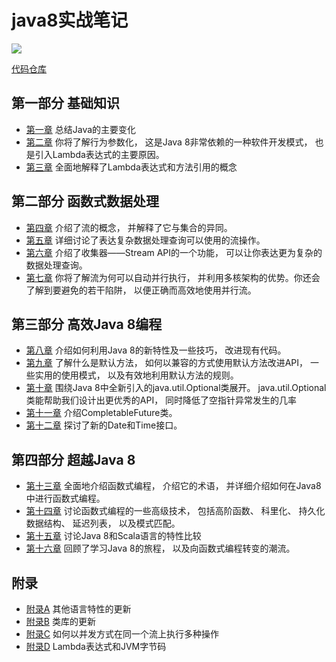 # java8实战笔记
![](https://tse4-mm.cn.bing.net/th/id/OIP-C.7mHXdzoAibnveFkFTyaqXgHaHa?w=173&h=180&c=7&r=0&o=5&pid=1.7)

[代码仓库](https://github.com/java8/)

## 第一部分 基础知识
* [第一章](https://dxjeric.github.io/book/Java/Java8/chapter-1.html) 总结Java的主要变化
* [第二章](https://dxjeric.github.io/book/Java/Java8/chapter-2.html) 你将了解行为参数化， 这是Java 8非常依赖的一种软件开发模式， 也是引入Lambda表达式的主要原因。
* [第三章](https://dxjeric.github.io/book/Java/Java8/chapter-3.html) 全面地解释了Lambda表达式和方法引用的概念

## 第二部分 函数式数据处理
* [第四章](https://dxjeric.github.io/book/Java/Java8/chapter-4.html) 介绍了流的概念， 并解释了它与集合的异同。
* [第五章](https://dxjeric.github.io/book/Java/Java8/chapter-5.html) 详细讨论了表达复杂数据处理查询可以使用的流操作。
* [第六章](https://dxjeric.github.io/book/Java/Java8/chapter-6.html) 介绍了收集器——Stream API的一个功能， 可以让你表达更为复杂的数据处理查询。
* [第七章](https://dxjeric.github.io/book/Java/Java8/chapter-7.html) 你将了解流为何可以自动并行执行， 并利用多核架构的优势。你还会了解到要避免的若干陷阱， 以便正确而高效地使用并行流。

## 第三部分 高效Java 8编程
* [第八章](https://dxjeric.github.io/book/Java/Java8/chapter-8.html) 介绍如何利用Java 8的新特性及一些技巧， 改进现有代码。
* [第九章](https://dxjeric.github.io/book/Java/Java8/chapter-9.html) 了解什么是默认方法， 如何以兼容的方式使用默认方法改进API， 一些实用的使用模式， 以及有效地利用默认方法的规则。
* [第十章](https://dxjeric.github.io/book/Java/Java8/chapter-10.html) 围绕Java 8中全新引入的java.util.Optional类展开。 java.util.Optional类能帮助我们设计出更优秀的API， 同时降低了空指针异常发生的几率
* [第十一章](https://dxjeric.github.io/book/Java/Java8/chapter-11.html) 介绍CompletableFuture类。
* [第十二章](https://dxjeric.github.io/book/Java/Java8/chapter-12.html) 探讨了新的Date和Time接口。

## 第四部分 超越Java 8
* [第十三章](https://dxjeric.github.io/book/Java/Java8/chapter-13.html) 全面地介绍函数式编程， 介绍它的术语， 并详细介绍如何在Java8中进行函数式编程。
* [第十四章](https://dxjeric.github.io/book/Java/Java8/chapter-14.html) 讨论函数式编程的一些高级技术， 包括高阶函数、 科里化、 持久化数据结构、 延迟列表， 以及模式匹配。
* [第十五章](https://dxjeric.github.io/book/Java/Java8/chapter-15.html) 讨论Java 8和Scala语言的特性比较
* [第十六章](https://dxjeric.github.io/book/Java/Java8/chapter-16.html) 回顾了学习Java 8的旅程， 以及向函数式编程转变的潮流。

## 附录
* [附录A](https://dxjeric.github.io/book/Java/Java8/chapter-A.html) 其他语言特性的更新
* [附录B](https://dxjeric.github.io/book/Java/Java8/chapter-B.html) 类库的更新
* [附录C](https://dxjeric.github.io/book/Java/Java8/chapter-C.html) 如何以并发方式在同一个流上执行多种操作
* [附录D](https://dxjeric.github.io/book/Java/Java8/chapter-D.html) Lambda表达式和JVM字节码